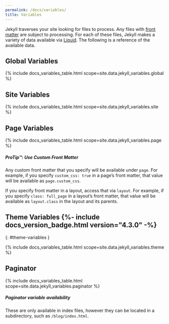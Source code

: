 ```yaml
---
permalink: /docs/variables/
title: Variables
---
```


Jekyll traverses your site looking for files to process. Any files with
[front matter](/docs/front-matter/) are subject to processing. For each of
these files, Jekyll makes a variety of data available via
[Liquid](/docs/liquid/).  The following is a reference of the available
data.

## Global Variables

{% include docs_variables_table.html scope=site.data.jekyll_variables.global
%}

## Site Variables

{% include docs_variables_table.html scope=site.data.jekyll_variables.site
%}

## Page Variables

{% include docs_variables_table.html scope=site.data.jekyll_variables.page
%}

<div class="note">
  <h5>ProTip™: Use Custom Front Matter</h5>
  <p>
    Any custom front matter that you specify will be available under
    <code>page</code>. For example, if you specify <code>custom_css: true</code>
    in a page’s front matter, that value will be available as <code>page.custom_css</code>.
  </p>
  <p>
    If you specify front matter in a layout, access that via <code>layout</code>.
    For example, if you specify <code>class: full_page</code> in a layout’s front matter,
    that value will be available as <code>layout.class</code> in the layout and its parents.
  </p>
</div>

## Theme Variables {%- include docs_version_badge.html version="4.3.0" -%}
{: #theme-variables }

{% include docs_variables_table.html scope=site.data.jekyll_variables.theme
%}

## Paginator

{% include docs_variables_table.html
scope=site.data.jekyll_variables.paginator %}

<div class="note info">
  <h5>Paginator variable availability</h5>
  <p>
    These are only available in index files, however they can be located in a subdirectory,
    such as <code>/blog/index.html</code>.
  </p>
</div>

